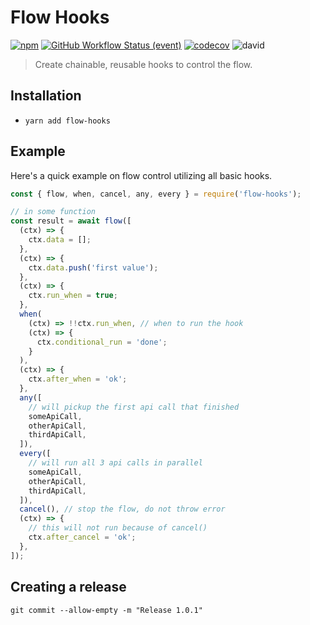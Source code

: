 # Flow Hooks

[![npm](https://img.shields.io/npm/v/flow-hooks)](https://www.npmjs.com/package/flow-hooks)
[![GitHub Workflow Status (event)](https://img.shields.io/github/workflow/status/radenkovic/flow-hooks/run-tests)](https://github.com/radenkovic/flow-hooks/actions?query=workflow%3Arun-tests)
[![codecov](https://codecov.io/gh/radenkovic/flow-hooks/branch/master/graph/badge.svg)](https://codecov.io/gh/radenkovic/flow-hooks)
![david](https://david-dm.org/radenkovic/flow-hooks.svg)

> Create chainable, reusable hooks to control the flow.

## Installation

- `yarn add flow-hooks`


## Example

Here's a quick example on flow control utilizing all basic hooks.

```js
const { flow, when, cancel, any, every } = require('flow-hooks');

// in some function
const result = await flow([
  (ctx) => {
    ctx.data = [];
  },
  (ctx) => {
    ctx.data.push('first value');
  },
  (ctx) => {
    ctx.run_when = true;
  },
  when(
    (ctx) => !!ctx.run_when, // when to run the hook
    (ctx) => {
      ctx.conditional_run = 'done';
    }
  ),
  (ctx) => {
    ctx.after_when = 'ok';
  },
  any([
    // will pickup the first api call that finished
    someApiCall,
    otherApiCall,
    thirdApiCall,
  ]),
  every([
    // will run all 3 api calls in parallel
    someApiCall,
    otherApiCall,
    thirdApiCall,
  ]),
  cancel(), // stop the flow, do not throw error
  (ctx) => {
    // this will not run because of cancel()
    ctx.after_cancel = 'ok';
  },
]);

```


## Creating a release

`git commit --allow-empty -m "Release 1.0.1"`